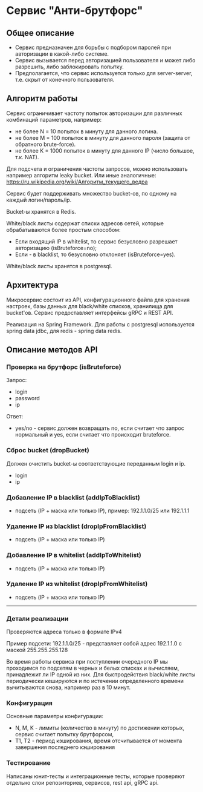 
Сервис "Анти-брутфорс"
=====================
Общее описание
---------------
* Сервис предназначен для борьбы с подбором паролей при авторизации в какой-либо системе.
* Сервис вызывается перед авторизацией пользователя и может либо разрешить, либо заблокировать попытку.
* Предполагается, что сервис используется только для server-server, т.е. скрыт от конечного пользователя.

Алгоритм работы
---------------

Сервис ограничивает частоту попыток авторизации для различных комбинаций параметров, например:
* не более N = 10 попыток в минуту для данного логина.
* не более M = 100 попыток в минуту для данного пароля (защита от обратного brute-force).
* не более K = 1000 попыток в минуту для данного IP (число большое, т.к. NAT).

Для подсчета и ограничения частоты запросов, можно использовать например алгоритм leaky bucket. Или иные аналогичные: https://ru.wikipedia.org/wiki/Алгоритм_текущего_ведра

Сервис будет поддерживать множество bucket-ов, по одному на каждый логин/пароль/ip.

Bucket-ы хранятся в Redis.

White/black листы содержат списки адресов сетей, которые обрабатываются более простым способом:
* Если входящий IP в whitelist, то сервис безусловно разрешает авторизацию (isBruteforce=no);
* Если - в blacklist, то безусловно отклоняет (isBruteforce=yes).

White/black листы хранятся в postgresql.

Архитектура
-----------

Микросервис состоит из API, конфигурационного файла для хранения настроек, базы данных для black/white списков, хранилища для bucket'ов. Сервис предоставляет интерфейсы gRPC и REST API.

Реализация на Spring Framework. Для работы с postgresql используется spring data jdbc, для redis - spring data redis.

Описание методов API
--------------------

### Проверка на брутфорс (isBruteforce)

Запрос:
* login
* password
* ip

Ответ:
* yes/no - сервис должен возвращать no, если считает что запрос нормальный и yes, если считает что происходит bruteforce.

### Сброс bucket (dropBucket)

Должен очистить bucket-ы соответствующие переданным login и ip.
* login
* ip

### Добавление IP в blacklist (addIpToBlacklist)
* подсеть (IP + маска или только IP), пример: 192.1.1.0/25 или 192.1.1.1

### Удаление IP из blacklist (dropIpFromBlacklist)
* подсеть (IP + маска или только IP)

### Добавление IP в whitelist (addIpToWhitelist)
* подсеть (IP + маска или только IP)

### Удаление IP из whitelist (dropIpFromWhitelist)
* подсеть (IP + маска или только IP)

_____
### Детали реализации

Проверяются адреса только в формате IPv4

Пример подсети: 192.1.1.0/25 - представляет собой адрес 192.1.1.0 с маской 255.255.255.128

Во время работы сервиса при поступлении очередного IP мы проходимся по подсетям в черных и белых списках и вычисляем, принадлежит ли IP одной из них.
Для быстродействия black/white листы периодически кешируются и по истечении определенного времени вычитываются снова, например раз в 10 минут.

### Конфигурация

Основные параметры конфигурации: 
* N, M, K - лимиты (количество в минуту) по достижении которых, сервис считает попытку брутфорсом,
* T1, T2 - период кэширования, время отсчитывается от момента завершения последнего кэширования

### Тестирование

Написаны юнит-тесты и интеграционные тесты, которые проверяют отдельно слои репозиториев, сервисов, rest api, gRPC api.
